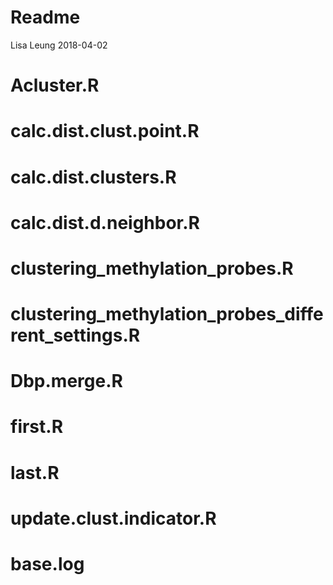 Readme
================
Lisa Leung
2018-04-02

Acluster.R
==========

calc.dist.clust.point.R
=======================

calc.dist.clusters.R
====================

calc.dist.d.neighbor.R
======================

clustering\_methylation\_probes.R
=================================

clustering\_methylation\_probes\_different\_settings.R
======================================================

Dbp.merge.R
===========

first.R
=======

last.R
======

update.clust.indicator.R
========================

base.log
========
